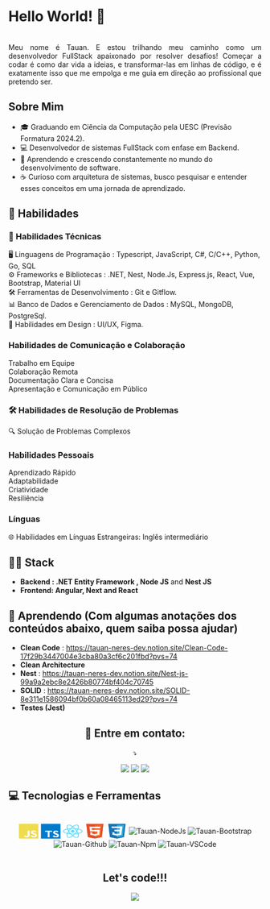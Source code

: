 <span>

# Hello World! 👋

</span>

<p align="justify">
  <br>Meu nome é Tauan. E estou trilhando meu caminho como um desenvolvedor FullStack apaixonado por resolver desafios!
  Começar a codar é como dar vida a ideias, e transformar-las em linhas de código, e é exatamente isso que me empolga e me guia em direção ao profissional que pretendo ser.
</p>


## Sobre Mim

- 🎓 Graduando em Ciência da Computação pela UESC (Previsão Formatura 2024.2).
- 💻 Desenvolvedor de sistemas FullStack com enfase em Backend.
- 🚀 Aprendendo e crescendo constantemente no mundo do desenvolvimento de software.
- ☕️ Curioso com arquitetura de sistemas, busco pesquisar e entender esses conceitos em uma jornada de aprendizado.

</p>




## 🚀 Habilidades

### 💼 Habilidades Técnicas

🖥️ Linguagens de Programação : Typescript, JavaScript, C#, C/C++, Python, Go, SQL <br>
⚙️ Frameworks e Bibliotecas : .NET, Nest, Node.Js, Express.js, React, Vue, Bootstrap, Material UI <br>
🛠️ Ferramentas de Desenvolvimento : Git e Gitflow.<br>
📊 Banco de Dados e Gerenciamento de Dados : MySQL, MongoDB, PostgreSql.<br>
🎨 Habilidades em Design : UI/UX, Figma.

### Habilidades de Comunicação e Colaboração

 Trabalho em Equipe<br>
 Colaboração Remota<br>
 Documentação Clara e Concisa<br>
 Apresentação e Comunicação em Público<br>


### 🛠 Habilidades de Resolução de Problemas

🔍 Solução de Problemas Complexos<br>

###  Habilidades Pessoais

Aprendizado Rápido<br>
Adaptabilidade<br>
Criatividade <br>
Resiliência

### Línguas

🌐 Habilidades em Línguas Estrangeiras: Inglês intermediário


## 👩‍💻 Stack

- **Backend : .NET Entity Framework , Node JS** and **Nest JS**
- **Frontend: Angular, Next and React**

</div>

<div >

## 🚀 Aprendendo (Com algumas anotações dos conteúdos abaixo, quem saiba possa ajudar)

- **Clean Code** : https://tauan-neres-dev.notion.site/Clean-Code-17f29b3447004e3cba80a3cf6c201fbd?pvs=74
- **Clean Architecture**
- **Nest** : https://tauan-neres-dev.notion.site/Nest-js-99a9a2ebc8e2426b80774bf404c70745
- **SOLID** : https://tauan-neres-dev.notion.site/SOLID-8e311e1586094bf0b60a08465113ed29?pvs=74
- **Testes (Jest)**

</div>

<div align="center">

## 💌 Entre em contato:

⤵️

</div>

<div align="center "> 
 
  <a href="https://www.instagram.com/savethetedio/" target="_blank"><img src="https://img.shields.io/badge/-Instagram-%23E4405F?style=for-the-badge&logo=instagram&logoColor=white" target="_blank"></a> 
  <a href = "mailto:tauanspider@gmail.com"><img src="https://img.shields.io/badge/-Gmail-%23333?style=for-the-badge&logo=gmail&logoColor=white" target="_blank"></a>
  <a href="https://www.linkedin.com/in/tauan-neres-585b02199/" target="_blank"><img src="https://img.shields.io/badge/-LinkedIn-%230077B5?style=for-the-badge&logo=linkedin&logoColor=white" target="_blank"></a> 
  
  
  
</div>

## 💻 Tecnologias e Ferramentas

<br>

<div style="display: inline_block" align="center">
  <img align="center" alt="Tauan-Js" height="30" width="40" src="https://raw.githubusercontent.com/devicons/devicon/master/icons/javascript/javascript-plain.svg">
  <img align="center" alt="Tauan-Ts" height="30" width="40" src="https://raw.githubusercontent.com/devicons/devicon/master/icons/typescript/typescript-plain.svg">
  <img align="center" alt="Tauan-React" height="30" width="40" src="https://raw.githubusercontent.com/devicons/devicon/master/icons/react/react-original.svg">
  <img align="center" alt="Tauan-HTML" height="30" width="40" src="https://raw.githubusercontent.com/devicons/devicon/master/icons/html5/html5-original.svg">
  <img align="center" alt="Tauan-CSS" height="30" width="40" src="https://raw.githubusercontent.com/devicons/devicon/master/icons/css3/css3-original.svg">
  <img align="center" alt="Tauan-NodeJs" height="30" width="40" src="https://cdn.jsdelivr.net/gh/devicons/devicon/icons/nodejs/nodejs-original.svg" />
  <img align="center" alt="Tauan-Bootstrap" height="30" width="40" src="https://cdn.jsdelivr.net/gh/devicons/devicon/icons/bootstrap/bootstrap-original.svg" />
  <img align="center" alt="Tauan-Github" height="30" width="40" src="https://cdn.jsdelivr.net/gh/devicons/devicon/icons/github/github-original.svg" />
  <img align="center" alt="Tauan-Npm" height="30" width="40" src="https://cdn.jsdelivr.net/gh/devicons/devicon/icons/npm/npm-original-wordmark.svg" />
  <img align="center" alt="Tauan-VSCode" height="30" width="40" src="https://cdn.jsdelivr.net/gh/devicons/devicon/icons/vscode/vscode-original.svg" />

</div>
 <br>

<div align="center">
<h2>Let's code!!!</h2>
<img src="https://media.giphy.com/media/LmNwrBhejkK9EFP504/giphy.gif" width="400px" />
</div>
